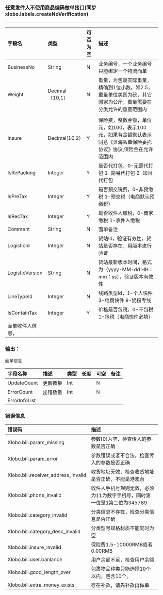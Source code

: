 ### 任意发件人不使用商品编码做单接口\(同步xlobo.labels.createNoVerification\)

---

| 字段名 | 类型 | 可否为空 | 描述 |
| :--- | :--- | :--- | :--- |
| BusinessNo | String | N | 业务编号，一个业务编号只能绑定一个物流面单 |
| Weight | Decimal（10,1） | N | 重量，为包裹实际重量，精确到1位小数，如2.5，重量单位美国为磅，其它国家为公斤，重量需要在分类允许的重量范围内 |
|  |  |  |  |
| Insure | Decimal\(10,2\) | Y | 保险费，整数金额，单位元，如100，表示100元，如果有金额默认表示同意《贝海丢单保险委托协议》协议,保险金在允许范围内 |
| IsRePacking | Integer | Y | 是否代打包，0-无需代打包 1-简易代打包 2-加固代打包 |
| IsPreTax | Integer | Y | 是否预交税费，0-非预缴税 1-预交税（电商默认预缴税） |
| IsRecTax | Integer | Y | 是否收件人缴税，0-商家缴税 1-收件人缴税 |
| Comment | String | N | 面单备注 |
| LogisticId | Integer | N | 货站Id，验证有效性，货站是否存在，用版本进行验证 |
| LogisticVersion | String | N | 货站最新版本时间，格式为（yyyy-MM-dd HH：mm：ss），验证版本有效性 |
| LineTypeId | Integer | N | 线路类型Id，1-个人快件 3-电商快件 9-奶粉专线 |
| IsContainTax | Integer | Y | 价格是否包税，0-不包税 1-包税（电商快件必填） |
| 面单收件人信息， |  |  |  |



### 输出：

面单信息



| 字段名称 | 描述 | 类型 | 长度 | 可空 | 备注 |
| :--- | :--- | :--- | :--- | :--- | :--- |
| UpdateCount | 更新数量 | Int |  | N |  |
| ErrorCount | 出错数量 | Int |  | N |  |
| ErrorInfoList |  |  |  |  |  |



### 错误信息

| 错误码 | 描述 |
| :--- | :--- |
| Xlobo.bill.param\_missing | 参数{0}为空，检查传入的参数是否正确 |
| Xlobo.bill.param\_error | 参数错误或者不合法，检查传入的参数是否正确 |
| Xlobo.bill.receiver\_address\_invalid | 收货地址无效，检查收货地址是否正确，不能是港澳台 |
| Xlobo.bill.phone\_invalid | 收件人手机号规则无效，必须为11为数字手机号，同时第一位是1第二位为345789 |
| Xlobo.bill.category\_invalid | 分类信息不存在，检查分类信息是否正确 |
| Xlobo.bill.category\_desc\_invalid | 分类型号规格材质不能同时为空 |
| Xlobo.bill.insure\_invalid | 保险费1.5-10000RMB或者0.00RMB |
| Xlobo.bill.user.banlance | 用户余额不足，检查用户余额 |
| Xlobo.bill.good\_length\_over | 包裹物品种类只能选择10个以内，包含10个。 |
| Xlobo.bill.extra\_money\_exists | 存在补款，请先补款再做单 |



